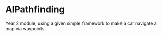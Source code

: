 # AIPathfinding
 Year 2 module, using a given simple framework to make a car navigate a map via waypoints
